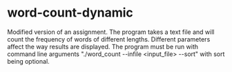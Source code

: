 # word-count-dynamic
Modified version of an assignment. The program takes a text file and will count the frequency of words of different lengths. Different parameters affect the way results are displayed. The program must be run with command line arguments "./word_count --infile &lt;input_file> --sort" with sort being optional.
